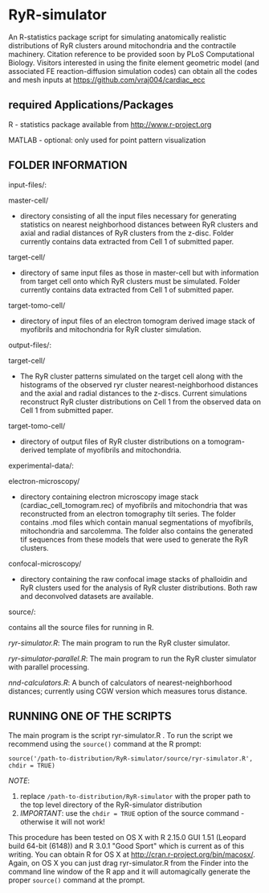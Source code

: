 RyR-simulator
=============
An R-statistics package script for simulating anatomically realistic distributions of RyR clusters around mitochondria and the contractile machinery. Citation reference to be provided soon by PLoS Computational Biology. Visitors interested in using the finite element geometric model (and associated FE reaction-diffusion simulation codes) can obtain all the codes and mesh inputs at https://github.com/vraj004/cardiac_ecc 

**required Applications/Packages**
----------------------------------

R - statistics package available from <http://www.r-project.org>

MATLAB - optional: only used for point pattern visualization     

**FOLDER INFORMATION**
----------------------

input-files/: 

master-cell/

 - directory consisting of all the input files necessary for generating statistics on nearest neighborhood distances between RyR clusters and axial and radial distances of RyR clusters from the z-disc. Folder currently contains data extracted from Cell 1 of submitted paper.

target-cell/

 - directory of same input files as those in master-cell but with information from target cell onto which RyR clusters must be simulated. Folder currently contains data extracted from Cell 1 of submitted paper.

target-tomo-cell/
 - directory of input files of an electron tomogram derived image stack of myofibrils and mitochondria for RyR cluster simulation.

output-files/:

target-cell/

 - The RyR cluster patterns simulated on the target cell along with the histograms of the observed ryr cluster nearest-neighborhood distances and the axial and radial distances to the z-discs. Current simulations reconstruct RyR cluster distributions on Cell 1 from the observed data on Cell 1 from submitted paper.

target-tomo-cell/

 - directory of output files of RyR cluster distributions on a tomogram-derived template of myofibrils and mitochondria.

experimental-data/:

electron-microscopy/
 - directory containing electron microscopy image stack (cardiac_cell_tomogram.rec) of myofibrils and mitochondria that was reconstructed from an electron tomography tilt series. The folder contains .mod files which contain manual segmentations of myofibrils, mitochondria and sarcolemma. The folder also contains the generated tif sequences from these models that were used to generate the RyR clusters.
 
 confocal-microscopy/
  - directory containing the raw confocal image stacks of phalloidin and RyR clusters used for the analysis of RyR cluster distributions. Both raw and deconvolved datasets are available. 
  
source/:

contains all the source files for running in R.

*ryr-simulator.R*: The main program to run the RyR cluster simulator. 

*ryr-simulator-parallel.R*: The main program to run the RyR cluster simulator with parallel processing. 

*nnd-calculators.R*: A bunch of calculators of nearest-neighborhood distances; currently using CGW version which measures torus distance. 

RUNNING ONE OF THE SCRIPTS
--------------------------

The main program is the script ryr-simulator.R . To run the script we recommend using the `source()` command at the R prompt:

    source('/path-to-distribution/RyR-simulator/source/ryr-simulator.R', chdir = TRUE)

*NOTE*:  

1. replace `/path-to-distribution/RyR-simulator` with the proper path to the top level directory of the RyR-simulator distribution
2. *IMPORTANT*: use the `chdir = TRUE` option of the source command - otherwise it will not work!

This procedure has been tested on OS X with R 2.15.0 GUI 1.51 (Leopard build 64-bit (6148)) and R 3.0.1 "Good Sport" which is current as of this writing. You can obtain R for OS X at <http://cran.r-project.org/bin/macosx/>. Again, on OS X you can just drag ryr-simulator.R from the Finder into the command line window of the R app and it will automagically generate the proper `source()` command at the prompt.
 